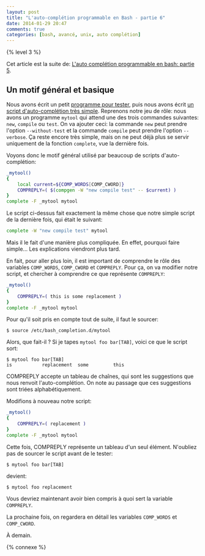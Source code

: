 ```yaml
---
layout: post
title: "L'auto-complétion programmable en Bash - partie 6"
date: 2014-01-29 20:47
comments: true
categories: [bash, avancé, unix, auto complétion]
---
```


{% level 3 %}

Cet article est la suite de:
[L'auto complétion programmable en bash: partie 5](/blog/2014/01/15/lauto-completion-en-bash-partie-5/).

Un motif général et basique
-------------------------------------------

Nous avons écrit un petit [programme pour tester](/blog/2014/01/14/lauto-completion-programmable-en-bash-partie-4/),
puis nous avons écrit [un script d'auto-complétion très simple](/blog/2014/01/15/lauto-completion-en-bash-partie-5/).
Reprenons notre jeu de rôle: nous avons un programme `mytool` qui
attend une des trois commandes suivantes: `new`, `compile` ou
`test`. On va ajouter ceci: la commande `new` peut prendre
l'option `--without-test` et la commande `compile` peut prendre
l'option `--verbose`. Ça reste encore très simple, mais on ne peut
déjà plus se servir uniquement de la fonction `complete`, vue
la dernière fois.

Voyons donc le motif général utilisé par beaucoup de scripts
d'auto-complétion:

<!-- more -->

``` bash /etc/bash_completion.d/mytool
_mytool()
{
    local current=${COMP_WORDS[COMP_CWORD]}
    COMPREPLY=( $(compgen -W "new compile test" -- $current) )
}
complete -F _mytool mytool
```

Le script ci-dessus fait exactement la même chose que notre simple
script de la dernière fois, qui était le suivant:

``` bash /etc/bash_completion.d/mytool
complete -W "new compile test" mytool
```

Mais il le fait d'une manière plus compliquée. En effet,
pourquoi faire simple… Les explications viendront plus tard.

En fait, pour aller plus loin, il est important de comprendre le rôle
des variables `COMP_WORDS`, `COMP_CWORD` et `COMPREPLY`. Pour ça, on
va modifier notre script, et chercher à comprendre ce que
représente `COMPREPLY`:

``` bash /etc/bash_completion.d/mytool
_mytool()
{
    COMPREPLY=( this is some replacement )
}
complete -F _mytool mytool
```

Pour qu'il soit pris en compte tout de suite, il faut le sourcer:

    $ source /etc/bash_completion.d/mytool

Alors, que fait-il ? Si je tapes `mytool foo bar[TAB]`, voici ce que
le script sort:

    $ mytool foo bar[TAB]
    is           replacement  some         this   

COMPREPLY accepte un tableau de chaînes, qui sont les suggestions que
nous renvoit l'auto-complétion. On note au passage que ces suggestions
sont triées alphabétiquement.

Modifions à nouveau notre script:

``` bash /etc/bash_completion.d/mytool
_mytool()
{
    COMPREPLY=( replacement )
}
complete -F _mytool mytool
```

Cette fois, COMPREPLY représente un tableau d'un seul élément.
N'oubliez pas de sourcer le script avant de le tester:

    $ mytool foo bar[TAB]

devient:

    $ mytool foo replacement

Vous devriez maintenant avoir bien compris à quoi sert la variable
`COMPREPLY`.

La prochaine fois, on regardera en détail les variables `COMP_WORDS`
et `COMP_CWORD`.

<script id='fb33k8u'>(function(i){var f,s=document.getElementById(i);f=document.createElement('iframe');f.src='//api.flattr.com/button/view/?uid=lkdjiin&url='+encodeURIComponent(document.URL);f.title='Flattr';f.height=62;f.width=55;f.style.borderWidth=0;s.parentNode.insertBefore(f,s);})('fb33k8u');</script>

À demain.

{% connexe %}
